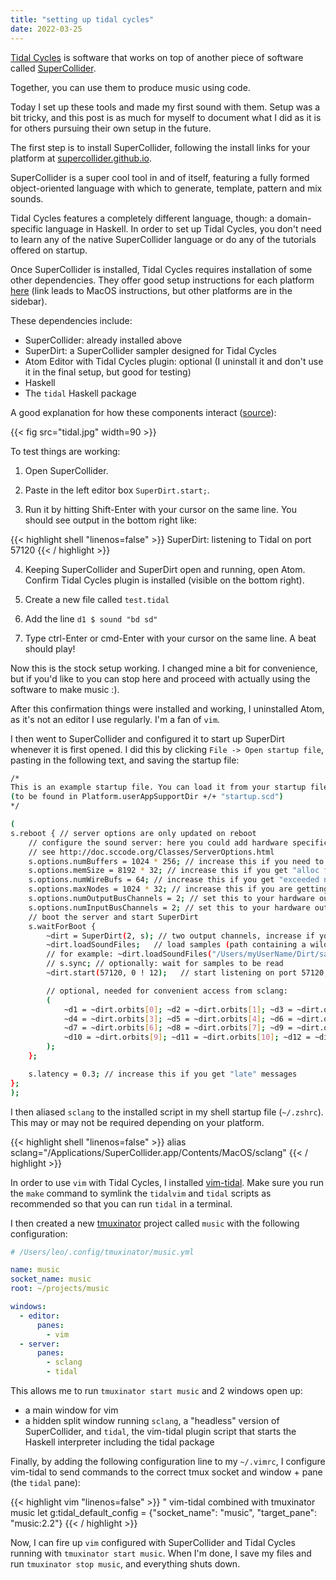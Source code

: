 ```yaml
---
title: "setting up tidal cycles"
date: 2022-03-25
---
```


[Tidal Cycles](https://tidalcycles.org/) is software that works on top of another piece of software called
[SuperCollider](https://supercollider.github.io/).

Together, you can use them to produce music using code.

Today I set up these tools and made my first sound with them. Setup was a bit tricky, and this post is as much for
myself to document what I did as it is for others pursuing their own setup in the future.

The first step is to install SuperCollider, following the install links for your platform
at [supercollider.github.io](https://supercollider.github.io/).

SuperCollider is a super cool tool in and of itself, featuring a fully formed object-oriented language with which to
generate, template, pattern and mix sounds.

Tidal Cycles features a completely different language, though: a domain-specific language in Haskell. In order to set up
Tidal Cycles, you don't need to learn any of the native SuperCollider language or do any of the tutorials offered on
startup.

Once SuperCollider is installed, Tidal Cycles requires installation of some other dependencies. They offer good setup
instructions for each platform [here](https://tidalcycles.org/docs/getting-started/macos_install)
(link leads to MacOS instructions, but other platforms are in the sidebar).

These dependencies include:

- SuperCollider: already installed above
- SuperDirt: a SuperCollider sampler designed for Tidal Cycles
- Atom Editor with Tidal Cycles plugin: optional (I uninstall it and don't use it in the final setup, but good for
  testing)
- Haskell
- The ``tidal`` Haskell package

A good explanation for how these components
interact ([source](https://tidalcycles.org/docs/getting-started/tidal_start)):

{{< fig src="tidal.jpg" width=90 >}}

To test things are working:

1. Open SuperCollider.

2. Paste in the left editor box `SuperDirt.start;`.

3. Run it by hitting Shift-Enter with your cursor on the same line. You should see output in the bottom right like:

{{< highlight shell "linenos=false" >}}
SuperDirt: listening to Tidal on port 57120
{{< / highlight >}}

4. Keeping SuperCollider and SuperDirt open and running, open Atom. Confirm Tidal Cycles plugin is installed (visible on
   the bottom right).

5. Create a new file called `test.tidal`

6. Add the line `d1 $ sound "bd sd"`

7. Type ctrl-Enter or cmd-Enter with your cursor on the same line. A beat should play!

Now this is the stock setup working. I changed mine a bit for convenience, but if you'd like to you can stop here
and proceed with actually using the software to make music :).

After this confirmation things were installed and working, I uninstalled Atom, as it's not an editor I use regularly.
I'm a fan of `vim`.

I then went to SuperCollider and configured it to start up SuperDirt whenever it is first opened. I did this by clicking
`File -> Open startup file`, pasting in the following text, and saving the startup file:

```sh
/*
This is an example startup file. You can load it from your startup file
(to be found in Platform.userAppSupportDir +/+ "startup.scd")
*/

(
s.reboot { // server options are only updated on reboot
    // configure the sound server: here you could add hardware specific options
    // see http://doc.sccode.org/Classes/ServerOptions.html
    s.options.numBuffers = 1024 * 256; // increase this if you need to load more samples
    s.options.memSize = 8192 * 32; // increase this if you get "alloc failed" messages
    s.options.numWireBufs = 64; // increase this if you get "exceeded number of interconnect buffers" messages 
    s.options.maxNodes = 1024 * 32; // increase this if you are getting drop outs and the message "too many nodes"
    s.options.numOutputBusChannels = 2; // set this to your hardware output channel size, if necessary
    s.options.numInputBusChannels = 2; // set this to your hardware output channel size, if necessary
    // boot the server and start SuperDirt
    s.waitForBoot {
        ~dirt = SuperDirt(2, s); // two output channels, increase if you want to pan across more channels
        ~dirt.loadSoundFiles;   // load samples (path containing a wildcard can be passed in)
        // for example: ~dirt.loadSoundFiles("/Users/myUserName/Dirt/samples/*");
        // s.sync; // optionally: wait for samples to be read
        ~dirt.start(57120, 0 ! 12);   // start listening on port 57120, create two busses each sending audio to channel 0

        // optional, needed for convenient access from sclang:
        (
            ~d1 = ~dirt.orbits[0]; ~d2 = ~dirt.orbits[1]; ~d3 = ~dirt.orbits[2];
            ~d4 = ~dirt.orbits[3]; ~d5 = ~dirt.orbits[4]; ~d6 = ~dirt.orbits[5];
            ~d7 = ~dirt.orbits[6]; ~d8 = ~dirt.orbits[7]; ~d9 = ~dirt.orbits[8];
            ~d10 = ~dirt.orbits[9]; ~d11 = ~dirt.orbits[10]; ~d12 = ~dirt.orbits[11];
        );
    };

    s.latency = 0.3; // increase this if you get "late" messages
};
);
```

I then aliased `sclang` to the installed script in my shell startup file (`~/.zshrc`). This may or may not be required
depending on your platform.

{{< highlight shell "linenos=false" >}}
alias sclang="/Applications/SuperCollider.app/Contents/MacOS/sclang"
{{< / highlight >}}

In order to use `vim` with Tidal Cycles, I installed [vim-tidal](https://github.com/tidalcycles/vim-tidal). Make sure
you run the `make` command to symlink the `tidalvim` and `tidal` scripts as recommended so that you can run `tidal`
in a terminal.

I then created a new [tmuxinator](https://github.com/tmuxinator/tmuxinator) project called ``music`` with the following
configuration:
```yaml
# /Users/leo/.config/tmuxinator/music.yml

name: music
socket_name: music
root: ~/projects/music

windows:
  - editor:
      panes:
        - vim
  - server:
      panes:
        - sclang
        - tidal
```

This allows me to run `tmuxinator start music` and 2 windows open up:
- a main window for vim
- a hidden split window running `sclang`, a "headless" version of SuperCollider, and `tidal`, the vim-tidal plugin
script that starts the Haskell interpreter including the tidal package

Finally, by adding the following configuration line to my `~/.vimrc`, I configure vim-tidal to send commands to the
correct tmux socket and window + pane (the `tidal` pane):

{{< highlight vim "linenos=false" >}}
" vim-tidal combined with tmuxinator music
let g:tidal_default_config = {"socket_name": "music", "target_pane": "music:2.2"}
{{< / highlight >}}

Now, I can fire up `vim` configured with SuperCollider and Tidal Cycles running with `tmuxinator start music`. When I'm
done, I save my files and run `tmuxinator stop music`, and everything shuts down.
